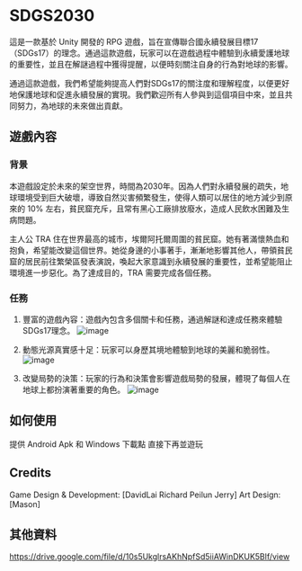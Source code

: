 # SDGS2030
這是一款基於 Unity 開發的 RPG 遊戲，旨在宣傳聯合國永續發展目標17（SDGs17）的理念。通過這款遊戲，玩家可以在遊戲過程中體驗到永續愛護地球的重要性，並且在解謎過程中獲得提醒，以便時刻關注自身的行為對地球的影響。

通過這款遊戲，我們希望能夠提高人們對SDGs17的關注度和理解程度，以便更好地保護地球和促進永續發展的實現。我們歡迎所有人參與到這個項目中來，並且共同努力，為地球的未來做出貢獻。

## 遊戲內容
### 背景
本遊戲設定於未來的架空世界，時間為2030年。因為人們對永續發展的疏失，地球環境受到巨大破壞，導致自然災害頻繁發生，使得人類可以居住的地方減少到原來的 10% 左右，貧民窟充斥，且常有黑心工廠排放廢水，造成人民飲水困難及生病問題。

主人公 TRA 住在世界最高的城市，埃爾阿托爾周圍的貧民窟。她有著滿懷熱血和抱負，希望能改變這個世界。她從身邊的小事著手，漸漸地影響其他人，帶領貧民窟的居民前往繁榮區發表演說，喚起大家意識到永續發展的重要性，並希望能阻止環境進一步惡化。為了達成目的，TRA 需要完成各個任務。

### 任務
1. 豐富的遊戲內容：遊戲內包含多個關卡和任務，通過解謎和達成任務來體驗SDGs17理念。
![image](https://user-images.githubusercontent.com/86880683/226175194-7792be14-87e2-4865-b507-6d55414f10f5.png)

2. 動態光源真實感十足：玩家可以身歷其境地體驗到地球的美麗和脆弱性。
![image](https://user-images.githubusercontent.com/86880683/226175244-2679e3aa-722c-4aeb-857f-8e47588d3146.png)

3. 改變局勢的決策：玩家的行為和決策會影響遊戲局勢的發展，體現了每個人在地球上都扮演著重要的角色。
![image](https://user-images.githubusercontent.com/86880683/226175490-254ad16d-bd8b-4f67-b1be-7233445912df.png)

## 如何使用
提供 Android Apk 和 Windows 下載點 直接下再並遊玩

## Credits
Game Design & Development: [DavidLai Richard Peilun Jerry]
Art Design: [Mason]

## 其他資料
https://drive.google.com/file/d/10s5UkglrsAKhNpfSd5iiAWinDKUK5Blf/view
